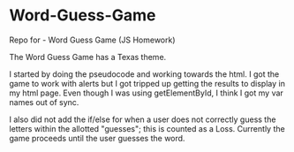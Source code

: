 # Word-Guess-Game
Repo for - Word Guess Game (JS Homework)

The Word Guess Game has a Texas theme.

I started by doing the pseudocode and working towards the html. I got the game to work with alerts but I got tripped up getting the results to display in my html page. Even though I was using getElementById, I think I got my var names out of sync.

I also did not add the if/else for when a user does not correctly guess the letters within the allotted "guesses"; this is counted as a Loss. Currently the game proceeds until the user guesses the word.

